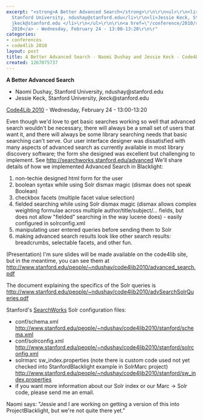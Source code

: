 ```yaml
---
excerpt: "<strong>A Better Advanced Search</strong>\r\n\r\n<ul>\r\n<li>Naomi Dushay,
  Stanford University, ndushay@stanford.edu</li>\r\n<li>Jessie Keck, Stanford University,
  jkeck@stanford.edu </li>\r\n</ul>\r\n\r\n<a href=\"/conference/2010/schedule\">Code4Lib
  2010</a> - Wednesday, February 24 - 13:00-13:20\r\n\r"
categories:
- conferences
- code4lib 2010
layout: post
title: A Better Advanced Search - Naomi Dushay and Jessie Keck - Code4Lib 2010
created: 1267075737
---
```

<strong>A Better Advanced Search</strong>

<ul>
<li>Naomi Dushay, Stanford University, ndushay@stanford.edu</li>
<li>Jessie Keck, Stanford University, jkeck@stanford.edu </li>
</ul>

<a href="/conference/2010/schedule">Code4Lib 2010</a> - Wednesday, February 24 - 13:00-13:20

Even though we'd love to get basic searches working so well that advanced search wouldn't be necessary, there will always be a small set of users that want it, and there will always be some library searching needs that basic searching can't serve. Our user interface designer was dissatisfied with many aspects of advanced search as currently available in most library discovery software; the form she designed was excellent but challenging to implement. See http://searchworks.stanford.edu/advanced We'll share details of how we implemented Advanced Search in Blacklight:

<ol>
<li>non-techie designed html form for the user</li>
<li>boolean syntax while using Solr dismax magic (dismax does not speak Boolean)</li>
<li>checkbox facets (multiple facet value selection)</li>
<li>fielded searching while using Solr dismax magic (dismax allows complex weighting formulae across multiple author/title/subject/... fields, but does not allow "fielded" searching in the way lucene does) - easily configured in solrconfig.xml </li>
<li>manipulating user entered queries before sending them to Solr</li>
<li>making advanced search results look like other search results: breadcrumbs, selectable facets, and other fun.</li>
</ol>

(Presentation)
I'm sure slides will be made available on the code4lib site, but in the meantime, you can see them at <a href="http://www.stanford.edu/people/~ndushay/code4lib2010/advanced_search.pdf">http://www.stanford.edu/people/~ndushay/code4lib2010/advanced_search.pdf</a>

The document explaining the specifics of the Solr queries is <a href="http://www.stanford.edu/people/~ndushay/code4lib2010/advSearchSolrQueries.pdf">http://www.stanford.edu/people/~ndushay/code4lib2010/advSearchSolrQueries.pdf</a>

Stanford's <a href="searchworks.stanford.edu">SearchWorks</a> Solr configuration files:
<ul>
 <li>conf/schema.xml <a href="http://www.stanford.edu/people/~ndushay/code4lib2010/stanford/schema.xml">http://www.stanford.edu/people/~ndushay/code4lib2010/stanford/schema.xml</a></li>
 <li>conf/solrconfig.xml <a href="http://www.stanford.edu/people/~ndushay/code4lib2010/stanford/solrconfig.xml">http://www.stanford.edu/people/~ndushay/code4lib2010/stanford/solrconfig.xml</a></li>
 <li>solrmarc sw_index.properties (note there is custom code used not yet checked into StanfordBlacklight example in SolrMarc project) <a href="http://www.stanford.edu/people/~ndushay/code4lib2010/stanford/sw_index.properties">http://www.stanford.edu/people/~ndushay/code4lib2010/stanford/sw_index.properties</a></li>
  <li>if you want more information about our Solr index or our Marc -> Solr code, please send me an email.</li>
</ul>

Naomi says: "Jessie and I are working on getting a version of this into ProjectBlacklight, but we're not quite there yet."
